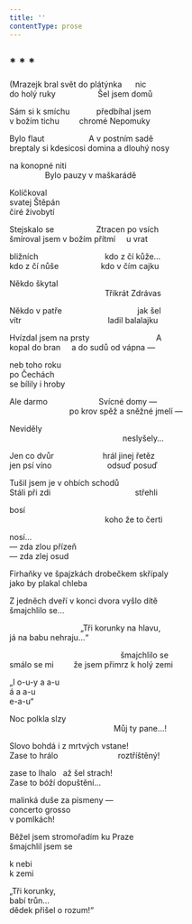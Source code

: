 ```yaml
---
title: ''
contentType: prose
---
```


<section>

## \* \* \*

(Mrazejk bral svět do plátýnka      nic  
do holý ruky                   Šel jsem domů

Sám si k smíchu            předbíhal jsem  
v božím tichu         chromé Nepomuky

Bylo flaut                    A v postním sadě  
breptaly si kdesicosi domina a dlouhý nosy

na konopné niti  
                Bylo pauzy v maškarádě

Kolíčkoval  
svatej Štěpán  
čiré živobytí

Stejskalo se                   Ztracen po vsích  
šmíroval jsem v božím přítmí     u vrat

bližních                              kdo z čí kůže…  
kdo z čí nůše                   kdo v čím cajku

Někdo škytal  
                                           Třikrát Zdrávas

Někdo v patře                                  jak šel  
vítr                                       ladil balalajku

Hvízdal jsem na prsty                              A  
kopal do bran     a do sudů od vápna —

neb toho roku  
po Čechách  
se bílily i hroby

Ale darmo                       Svícné domy —  
                           po krov spěž a sněžné jmelí —

Neviděly  
                                                   neslyšely…

Jen co dvůr                      hrál jinej řetěz  
jen psí víno                         odsuď posuď

Tušil jsem je v ohbích schodů  
Stáli při zdi                                      střehli

bosí  
                                           koho že to čerti

nosí…  
— zda zlou přízeň  
— zda zlej osud

Firhaňky ve špajzkách drobečkem skřípaly  
jako by plakal chleba

Z jedněch dveří v konci dvora vyšlo dítě  
šmajchlilo se…

                                „Tři korunky na hlavu,  
já na babu nehraju…“

                                                  šmajchlilo se  
smálo se mi         že jsem přimrz k holý zemi

„I o-u-y a a-u  
á a a-u  
e-a-u“

Noc polkla slzy  
                                               Můj ty pane…!

Slovo bohdá i z mrtvých vstane!  
Zase to hrálo                           roztříštěný!

zase to lhalo   až šel strach!  
Zase to bóží dopuštění…

malinká duše za písmeny —  
concerto grosso  
v pomlkách!

Běžel jsem stromořadím ku Praze  
šmajchlil jsem se

k nebi  
k zemi

„Tři korunky,  
babí trůn…  
dědek přišel o rozum!“

</section>
